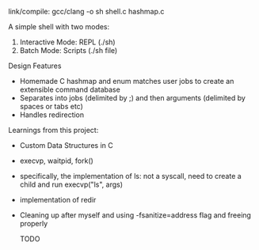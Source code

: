 link/compile: gcc/clang -o sh shell.c hashmap.c     

A simple shell with two modes:   
  1) Interactive Mode: REPL  (./sh)
  2) Batch Mode: Scripts (./sh file)

Design Features   
- Homemade C hashmap and enum matches user jobs to create an extensible command database  
- Separates into jobs (delimited by ;) and then arguments (delimited by spaces or tabs etc)  
- Handles redirection  

Learnings from this project:  
- Custom Data Structures in C  
- execvp, waitpid, fork()    
- specifically, the implementation of ls: not a syscall, need to create a child and run execvp("ls", args)    
- implementation of redir
- Cleaning up after myself and using -fsanitize=address flag and freeing properly

  TODO
 
